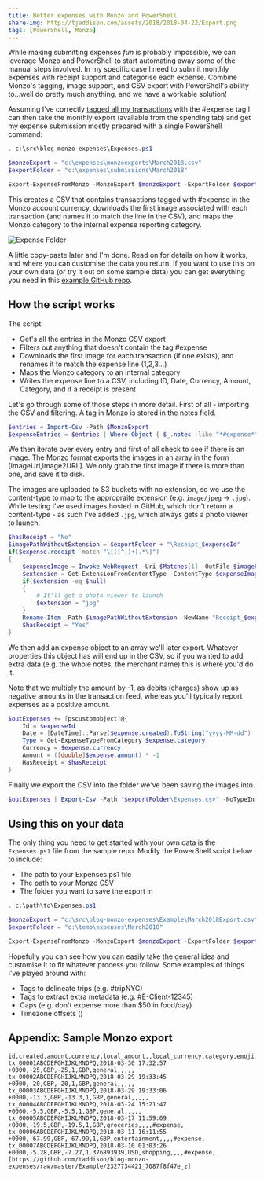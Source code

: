 ```yaml
---
title: Better expenses with Monzo and PowerShell
share-img: http://tjaddison.com/assets/2018/2018-04-22/Export.png
tags: [PowerShell, Monzo]
---
```


While making submitting expenses _fun_ is probably impossible, we can leverage Monzo and PowerShell to start automating away some of the manual steps involved. In my specific case I need to submit monthly expenses with receipt support and categorise each expense. Combine Monzo's tagging, image support, and CSV export with PowerShell's ability to...well do pretty much anything, and we have a workable solution!

Assuming I've correctly [tagged all my transactions](https://monzo.com/blog/2018/04/12/transaction-tags/) with the #expense tag I can then take the monthly export (available from the spending tab) and get my expense submission mostly prepared with a single PowerShell command:

```powershell
. c:\src\blog-monzo-expenses\Expenses.ps1

$monzoExport = "c:\expenses\monzoexports\March2018.csv"
$exportFolder = "c:\expenses\submissions\March2018"

Export-ExpenseFromMonzo -MonzoExport $monzoExport -ExportFolder $exportFolder
```

This creates a CSV that contains transactions tagged with #expense in the Monzo account currency, downloads the first image associated with each transaction (and names it to match the line in the CSV), and maps the Monzo category to the internal expense reporting category.

![Expense Folder](/assets/2018/2018-04-22/Export.png)

A little copy-paste later and I'm done. Read on for details on how it works, and where you can customise the data you return. If you want to use this on your own data (or try it out on some sample data) you can get everything you need in this [example GitHub repo](https://github.com/taddison/blog-monzo-expenses/blob/master/Expenses.ps1).

<!--more-->

## How the script works

The script:

- Get's all the entries in the Monzo CSV export
- Filters out anything that doesn't contain the tag #expense
- Downloads the first image for each transaction (if one exists), and renames it to match the expense line (1,2,3...)
- Maps the Monzo category to an internal category
- Writes the expense line to a CSV, including ID, Date, Currency, Amount, Category, and if a receipt is present

Let's go through some of those steps in more detail. First of all - importing the CSV and filtering. A tag in Monzo is stored in the notes field.

```powershell
$entries = Import-Csv -Path $MonzoExport
$expenseEntries = $entries | Where-Object { $_.notes -like "*#expense*" }
```

We then iterate over every entry and first of all check to see if there is an image. The Monzo format exports the images in an array in the form [ImageUrl,Image2URL]. We only grab the first image if there is more than one, and save it to disk.

The images are uploaded to S3 buckets with no extension, so we use the content-type to map to the appropraite extension (e.g. `image/jpeg` -> `.jpg`). While testing I've used images hosted in GitHub, which don't return a content-type - as such I've added `.jpg`, which always gets a photo viewer to launch.

```powershell
$hasReceipt = "No"
$imagePathWithoutExtension = $exportFolder + "\Receipt_$expenseId"
if($expense.receipt -match "\[([^,]+).*\]")
{
    $expenseImage = Invoke-WebRequest -Uri $Matches[1] -OutFile $imagePathWithoutExtension -PassThru
    $extension = Get-ExtensionFromContentType -ContentType $expenseImage.Headers.'Content-Type'
    if($extension -eq $null)
    {
        # It'll get a photo viewer to launch
        $extension = "jpg"
    }
    Rename-Item -Path $imagePathWithoutExtension -NewName "Receipt_$expenseId.$extension"
    $hasReceipt = "Yes"
}
```

We then add an expense object to an array we'll later export. Whatever properties this object has will end up in the CSV, so if you wanted to add extra data (e.g. the whole notes, the merchant name) this is where you'd do it.

Note that we multiply the amount by -1, as debits (charges) show up as negative amounts in the transaction feed, whereas you'll typically report expenses as a positive amount.

```powershell
$outExpenses += [pscustomobject]@{
    Id = $expenseId
    Date = [DateTime]::Parse($expense.created).ToString("yyyy-MM-dd")
    Type = Get-ExpenseTypeFromCategory $expense.category
    Currency = $expense.currency
    Amount = ([double]$expense.amount) * -1
    HasReceipt = $hasReceipt
}
```

Finally we export the CSV into the folder we've been saving the images into.

```powershell
$outExpenses | Export-Csv -Path "$exportFolder\Expenses.csv" -NoTypeInformation
```

## Using this on your data

The only thing you need to get started with your own data is the `Expenses.ps1` file from the sample repo. Modify the PowerShell script below to include:

- The path to your Expenses.ps1 file
- The path to your Monzo CSV
- The folder you want to save the export in

```powershell
. c:\path\to\Expenses.ps1

$monzoExport = "c:\src\blog-monzo-expenses\Example\March2018Export.csv"
$exportFolder = "c:\temp\expenses\March2018"

Export-ExpenseFromMonzo -MonzoExport $monzoExport -ExportFolder $exportFolder
```

Hopefully you can see how you can easily take the general idea and customise it to fit whatever process you follow. Some examples of things I've played around with:

- Tags to delineate trips (e.g. #tripNYC)
- Tags to extract extra metadata (e.g. #E-Client-12345)
- Caps (e.g. don't expense more than \$50 in food/day)
- Timezone offsets ()

## Appendix: Sample Monzo export

```
id,created,amount,currency,local_amount,,local_currency,category,emoji,description,address,notes,receipt
tx_00001ABCDEFGHIJKLMNOPQ,2018-03-30 17:32:57 +0000,-25,GBP,-25,1,GBP,general,,,,,
tx_00002ABCDEFGHIJKLMNOPQ,2018-03-29 19:33:45 +0000,-20,GBP,-20,1,GBP,general,,,,,
tx_00003ABCDEFGHIJKLMNOPQ,2018-03-29 19:33:06 +0000,-13.3,GBP,-13.3,1,GBP,general,,,,,
tx_00004ABCDEFGHIJKLMNOPQ,2018-03-24 15:21:47 +0000,-5.5,GBP,-5.5,1,GBP,general,,,,,
tx_00005ABCDEFGHIJKLMNOPQ,2018-03-17 11:59:09 +0000,-19.5,GBP,-19.5,1,GBP,groceries,,,,#expense,
tx_00006ABCDEFGHIJKLMNOPQ,2018-03-11 16:11:55 +0000,-67.99,GBP,-67.99,1,GBP,entertainment,,,,#expense,
tx_00007ABCDEFGHIJKLMNOPQ,2018-03-10 01:03:26 +0000,-5.28,GBP,-7.27,1.376893939,USD,shopping,,,,#expense,[https://github.com/taddison/blog-monzo-expenses/raw/master/Example/2327734421_7087f8f47e_z]
```
